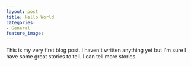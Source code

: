 ```yaml
---
layout: post
title: Hello World
categories:
- General
feature_image: 
---
```


This is my very first blog post. I haven't written anything yet but I'm sure I have some great stories to tell.
I can tell more stories
